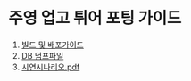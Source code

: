 # 주영 업고 튀어 포팅 가이드
1. [빌드 및 배포가이드](https://decorous-leo-9ba.notion.site/20a27af18e5d402fa9d0246cc2a883c6)
2. [DB 덤프파일](dummy.sql)
3. [시연시나리오.pdf](senario.pdf)
